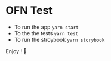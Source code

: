 # OFN Test

- To run the app `yarn start`
- To the the tests `yarn test`
- To run the stroybook `yarn storybook`

Enjoy ! 🎉
